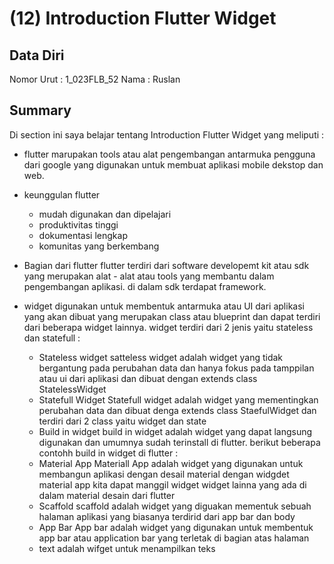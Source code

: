 # (12) Introduction Flutter Widget

## Data Diri

Nomor Urut : 1_023FLB_52
Nama : Ruslan

## Summary

Di section ini saya belajar tentang Introduction Flutter Widget yang meliputi :

- flutter marupakan tools atau alat pengembangan antarmuka pengguna dari google yang digunakan untuk membuat aplikasi mobile dekstop dan web.
- keunggulan flutter

  - mudah digunakan dan dipelajari
  - produktivitas tinggi
  - dokumentasi lengkap
  - komunitas yang berkembang

- Bagian dari flutter
  flutter terdiri dari software developemt kit atau sdk yang merupakan alat - alat atau tools yang membantu dalam pengembangan aplikasi. di dalam sdk terdapat framework.

- widget digunakan untuk membentuk antarmuka atau UI dari aplikasi yang akan dibuat yang merupakan class atau blueprint dan dapat terdiri dari beberapa widget lainnya. widget terdiri dari 2 jenis yaitu stateless dan statefull :

  - Stateless widget
    satteless widget adalah widget yang tidak bergantung pada perubahan data dan hanya fokus pada tamppilan atau ui dari aplikasi dan dibuat dengan extends class StatelessWidget
  - Statefull Widget
    Statefull widget adalah widget yang mementingkan perubahan data dan dibuat denga extends class StaefulWidget dan terdiri dari 2 class yaitu widget dan state
  - Build in widget
    build in widget adalah widget yang dapat langsung digunakan dan umumnya sudah terinstall di flutter. berikut beberapa contohh build in widget di flutter :
  - Material App
    Materiall App adalah widget yang digunakan untuk membangun aplikasi dengan desail material dengan widgdet material app kita dapat manggil widget widget lainna yang ada di dalam material desain dari flutter
  - Scaffold
    scaffold adalah widget yang diguakan mementuk sebuah halaman aplikasi yang biasanya terdirid dari app bar dan body
  - App Bar
    App bar adalah widget yang digunakan untuk membentuk app bar atau application bar yang terletak di bagian atas halaman
  - text adalah wifget untuk menampilkan teks
